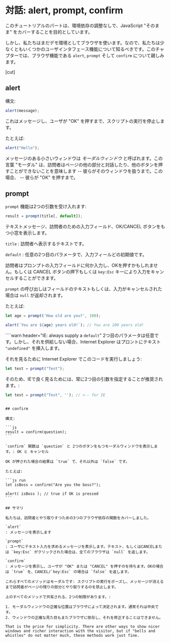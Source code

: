 # 対話: alert, prompt, confirm

このチュートリアルのパートは、環境依存の調整なしで、JavaScript "そのまま" をカバーすることを目的としています。

しかし、私たちはまだデモ環境としてブラウザを使います。なので、私たちは少なくともいくつかのユーザインタフェース機能について知るべきです。このチャプターでは、ブラウザ機能である `alert`, `prompt` そして `confirm` について親しみます。

[cut]

## alert

構文:

```js
alert(message);
```

これはメッセージし、ユーザが "OK" を押すまで、スクリプトの実行を停止します。

たとえば:

```js run
alert("Hello");
```

メッセージのある小さいウィンドウは *モーダルウィンドウ* と呼ばれます。この言葉 "モーダル" は、訪問者はページの他の部分と対話したり、他のボタンを押すことができないことを意味します -- 彼らがそのウィンドウを扱うまで。この場合、 -- 彼らが "OK" を押すまで。

## prompt

`prompt` 機能は2つの引数を受け入れます:

```js no-beautify
result = prompt(title[, default]);
```

テキストメッセージ、訪問者のための入力フィールド、OK/CANCEL ボタンをもつ小窓を表示します。

`title`
: 訪問者へ表示するテキストです。

`default`
: 任意の2つ目のパラメータで、入力フィールどの初期値です。

訪問者はプロンプトの入力フィールドに何か入力し、OKを押すかもしれません。もしくは CANCEL ボタンの押下もしくは `key:Esc` キーにより入力をキャンセルすることができます。

`prompt` の呼び出しはフィールドのテキストもしくは、入力がキャンセルされた場合は `null` が返却されます。

たとえば:

```js run
let age = prompt('How old are you?', 100);

alert(`You are ${age} years old!`); // You are 100 years old!
```

````warn header="IE: always supply a `default`"
2つ目のパラメータは任意です。しかし、それを供給しない場合、Internet Explorer はプロントにテキスト `"undefined"` を挿入します。

それを見るために Internet Explorer でこのコードを実行しましょう:

```js run
let test = prompt("Test");
```

そのため、IEで良く見るためには、常に2つ目の引数を指定することが推奨されます。:

```js run
let test = prompt("Test", ''); // <-- for IE
```
````

## confirm

構文:

```js
result = confirm(question);
```

`confirm` 関数は `question` と 2つのボタンをもつモーダルウィンドウを表示します。: OK と キャンセル

OK が押された場合の結果は `true` で、それ以外は `false` です。

たとえば:

```js run
let isBoss = confirm("Are you the boss?");

alert( isBoss ); // true if OK is pressed
```

## サマリ

私たちは、訪問者とやり取りすつための3つのブラウザ依存の関数をカバーしました。

`alert`
: メッセージを表示します

`prompt`
: ユーザにテキスト入力を求めるメッセージを表示します。テキスト、もしくはCANCELまたは `key:Esc` がクリックされた場合は、全てのブラウザは `null` を返します。

`confirm`
: メッセージを表示し、ユーザが "OK" または "CANCEL" を押すのを待ちます。OKの場合は `true` を、CANCEL/`key:Esc` の場合は `false` を返します。

これらすべてのメソッドはモーダルです: スクリプトの実行をポーズし、メッセージが消えるまで訪問者がページの残りの部分とやり取りするのを禁止します。

上のすべてのメソッドで共有される、2つの制限があります。:

1. モーダルウィンドウの正確な位置はブラウザによって決定されます。通常それは中央です。
2. ウィンドウの正確な見た目もまたブラウザに依存し、それを修正することはできません。

That is the price for simplicity. There are other ways to show nicer windows and richer interaction with the visitor, but if "bells and whistles" do not matter much, these methods work just fine.
